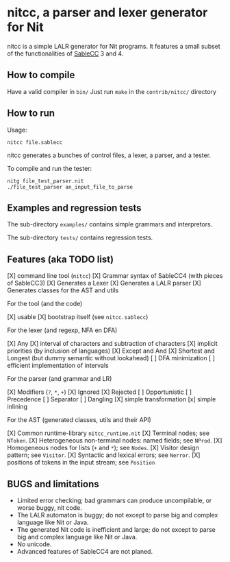 # nitcc, a parser and lexer generator for Nit

nitcc is a simple LALR generator for Nit programs.
It features a small subset of the functionalities of [SableCC] 3 and 4.

  [SableCC]: http://sablecc.org

## How to compile

Have a valid compiler in `bin/`
Just run `make` in the `contrib/nitcc/` directory

## How to run

Usage:

    nitcc file.sablecc

nitcc generates a bunches of control files, a lexer, a parser, and a tester.

To compile and run the tester:

    nitg file_test_parser.nit
    ./file_test_parser an_input_file_to_parse

## Examples and regression tests

The sub-directory `examples/` contains simple grammars and interpretors.

The sub-directory `tests/` contains regression tests.

## Features (aka TODO list)

[X] command line tool (`nitcc`)
[X] Grammar syntax of SableCC4 (with pieces of SableCC3)
[X] Generates a Lexer
[X] Generates a LALR parser
[X] Generates classes for the AST and utils

For the tool (and the code)

[X] usable
[X] bootstrap itself (see `nitcc.sablecc`)

For the lexer (and regexp, NFA en DFA)

[X] Any
[X] interval of characters and subtraction of characters
[X] implicit priorities (by inclusion of languages)
[X] Except and And
[X] Shortest and Longest (but dummy semantic without lookahead)
[ ] DFA minimization
[ ] efficient implementation of intervals

For the parser (and grammar and LR)

[X] Modifiers (`?`, `*`, `+`)
[X] Ignored
[X] Rejected
[ ] Opportunistic
[ ] Precedence
[ ] Separator
[ ] Dangling
[X] simple transformation
[x] simple inlining

For the AST (generated classes, utils and their API)

[X] Common runtime-library `nitcc_runtime.nit`
[X] Terminal nodes; see `NToken`.
[X] Heterogeneous non-terminal nodes: named fields; see `NProd`.
[X] Homogeneous nodes for lists (`+` and `*`); see `Nodes`.
[X] Visitor design pattern; see `Visitor`.
[X] Syntactic and lexical errors; see `Nerror`.
[X] positions of tokens in the input stream; see `Position`

## BUGS and limitations

* Limited error checking; bad grammars can produce uncompilable, or worse buggy, nit code.
* The LALR automaton is buggy; do not except to parse big and complex language like Nit or Java.
* The generated Nit code is inefficient and large; do not except to parse big and complex language like Nit or Java.
* No unicode.
* Advanced features of SableCC4 are not planed.

